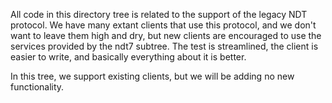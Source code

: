 All code in this directory tree is related to the support of the legacy NDT
protocol.  We have many extant clients that use this protocol, and we don't want
to leave them high and dry, but new clients are encouraged to use the services
provided by the ndt7 subtree. The test is streamlined, the client is easier to
write, and basically everything about it is better.

In this tree, we support existing clients, but we will be adding no new
functionality.
